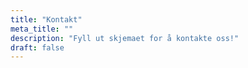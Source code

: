 ```yaml
---
title: "Kontakt"
meta_title: ""
description: "Fyll ut skjemaet for å kontakte oss!"
draft: false
---
```

